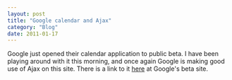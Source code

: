 ```yaml
---
layout: post
title: "Google calendar and Ajax"
category: "Blog"
date: 2011-01-17
---
```



Google just opened their calendar application to public beta. I have been playing around with it this morning, and once again Google is making good use of Ajax on this site. There is a link to it [here](http://www.google.com/calendar/) at Google's beta site.